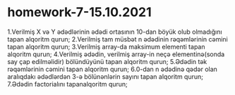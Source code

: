 # homework-7-15.10.2021
1.Verilmiş X və Y ədədlərinin ədədi ortasının 10-dan böyük olub olmadığını tapan alqoritm qurun;
2.Verilmiş tam müsbət n ədədinin rəqəmlərinin cəmini tapan alqoritm qurun;
3.Verilmiş array-da maksimum elementi tapan alqoritm qurun;
4.Verilmiş ədədin, verilmiş array-in neçə elementinə(sonda say çap edilməlidir) bölündüyünü tapan alqoritm qurun;
5.Ədədin tək rəqəmlərinin cəmini tapan alqoritm qurun;
6.0-dan n ədədinə qədər olan aralıqdakı ədədlərdən 3-ə bölünənlərin sayını tapan alqoritm qurun;
7.Ədədin factorialını tapanalqoritm qurun;
